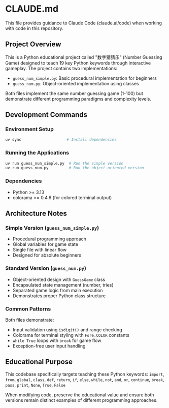 # CLAUDE.md

This file provides guidance to Claude Code (claude.ai/code) when working with code in this repository.

## Project Overview

This is a Python educational project called "数字猜猜乐" (Number Guessing Game) designed to teach 19 key Python keywords through interactive gameplay. The project contains two implementations:

- `guess_num_simple.py`: Basic procedural implementation for beginners
- `guess_num.py`: Object-oriented implementation using classes

Both files implement the same number guessing game (1-100) but demonstrate different programming paradigms and complexity levels.

## Development Commands

### Environment Setup
```bash
uv sync                    # Install dependencies
```

### Running the Applications
```bash
uv run guess_num_simple.py  # Run the simple version
uv run guess_num.py         # Run the object-oriented version
```

### Dependencies
- Python >= 3.13
- colorama >= 0.4.6 (for colored terminal output)

## Architecture Notes

### Simple Version (`guess_num_simple.py`)
- Procedural programming approach
- Global variables for game state
- Single file with linear flow
- Designed for absolute beginners

### Standard Version (`guess_num.py`)
- Object-oriented design with `GuessGame` class
- Encapsulated state management (number, tries)
- Separated game logic from main execution
- Demonstrates proper Python class structure

### Common Patterns
Both files demonstrate:
- Input validation using `isdigit()` and range checking
- Colorama for terminal styling with `Fore.COLOR` constants
- `while True` loops with `break` for game flow
- Exception-free user input handling

## Educational Purpose

This codebase specifically targets teaching these Python keywords:
`import`, `from`, `global`, `class`, `def`, `return`, `if`, `else`, `while`, `not`, `and`, `or`, `continue`, `break`, `pass`, `print`, `None`, `True`, `False`

When modifying code, preserve the educational value and ensure both versions remain distinct examples of different programming approaches.